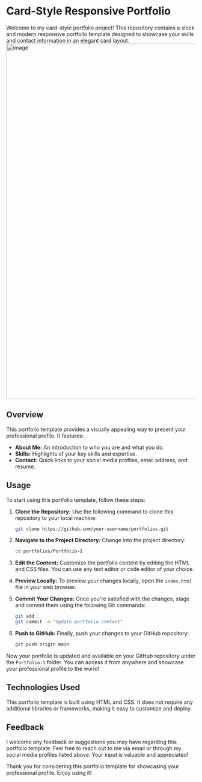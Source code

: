 # Card-Style Responsive Portfolio

Welcome to my card-style portfolio project! This repository contains a sleek and modern responsive portfolio template designed to showcase your skills and contact information in an elegant card layout.
<img width="946" alt="image" src="https://github.com/Pikolosan/Portfolios/assets/122667309/add2dac1-3102-413b-a071-5ffb5c3dd3d1">


## Overview
This portfolio template provides a visually appealing way to present your professional profile. It features:

- **About Me:** An introduction to who you are and what you do.
- **Skills:** Highlights of your key skills and expertise.
- **Contact:** Quick links to your social media profiles, email address, and resume.

## Usage

To start using this portfolio template, follow these steps:

1. **Clone the Repository:** Use the following command to clone this repository to your local machine:
   ```bash
   git clone https://github.com/your-username/portfolios.git
   ```

2. **Navigate to the Project Directory:** Change into the project directory:
   ```bash
   cd portfolios/Portfolio-1
   ```

3. **Edit the Content:** Customize the portfolio content by editing the HTML and CSS files. You can use any text editor or code editor of your choice.

4. **Preview Locally:** To preview your changes locally, open the `index.html` file in your web browser.

5. **Commit Your Changes:** Once you're satisfied with the changes, stage and commit them using the following Git commands:
   ```bash
   git add .
   git commit -m "Update portfolio content"
   ```

6. **Push to GitHub:** Finally, push your changes to your GitHub repository:
   ```bash
   git push origin main
   ```

Now your portfolio is updated and available on your GitHub repository under the `Portfolio-1` folder. You can access it from anywhere and showcase your professional profile to the world!

## Technologies Used
This portfolio template is built using HTML and CSS. It does not require any additional libraries or frameworks, making it easy to customize and deploy.

## Feedback
I welcome any feedback or suggestions you may have regarding this portfolio template. Feel free to reach out to me via email or through my social media profiles listed above. Your input is valuable and appreciated!

Thank you for considering this portfolio template for showcasing your professional profile. Enjoy using it!

